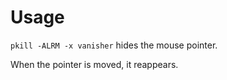 # Usage

`pkill -ALRM -x vanisher` hides the mouse pointer.

When the pointer is moved, it reappears.
